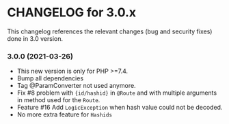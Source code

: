 # CHANGELOG for 3.0.x

This changelog references the relevant changes (bug and security fixes) done in 3.0 version.

### 3.0.0 (2021-03-26)

* This new version is only for PHP >=7.4.
* Bump all dependencies
* Tag @ParamConverter not used anymore.
* Fix #8 problem with `{id/hashid}` in `@Route` and with multiple arguments in 
  method used for the `Route`. 
* Feature #16 Add `LogicException` when hash value could not be decoded.
* No more extra feature for `Hashids`
